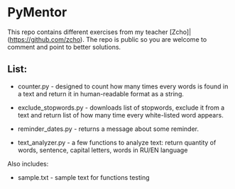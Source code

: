 # PyMentor
This repo contains different exercises from my teacher [Zcho]|(https://github.com/zcho). The repo is public so you are welcome to comment and point to better solutions.

## List:
* counter.py - 
designed to count how many times every words is found in a text and return it in human-readable format as a string.

* exclude_stopwords.py - 
downloads list of stopwords, exclude it from a text and return list of how many time every white-listed word appears.

* reminder_dates.py	- 
returns a message about some reminder.

* text_analyzer.py - 
a few functions to analyze text: return quantity of words, sentence, capital letters, words in RU/EN language

Also includes:
* sample.txt - sample text for functions testing
